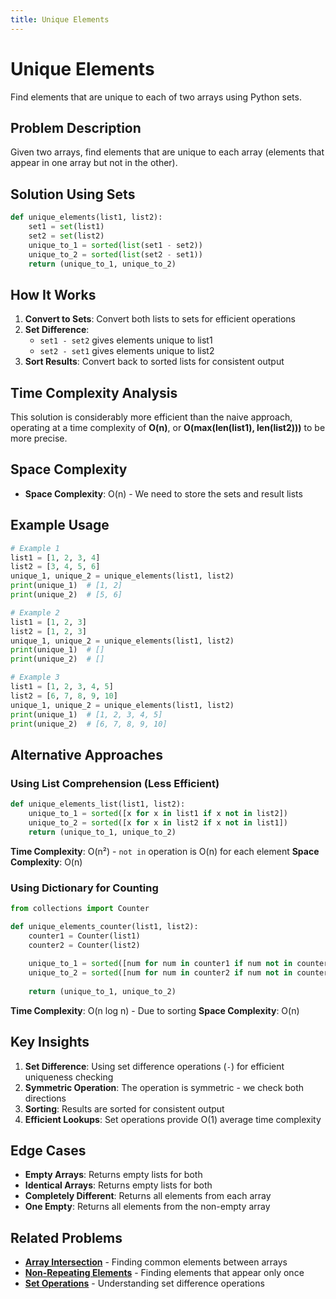 ```yaml
---
title: Unique Elements
---
```

# Unique Elements

Find elements that are unique to each of two arrays using Python sets.

## Problem Description

Given two arrays, find elements that are unique to each array (elements that appear in one array but not in the other).

## Solution Using Sets

```python
def unique_elements(list1, list2):
    set1 = set(list1)
    set2 = set(list2)
    unique_to_1 = sorted(list(set1 - set2))
    unique_to_2 = sorted(list(set2 - set1))
    return (unique_to_1, unique_to_2)
```

## How It Works

1. **Convert to Sets**: Convert both lists to sets for efficient operations
2. **Set Difference**: 
   - `set1 - set2` gives elements unique to list1
   - `set2 - set1` gives elements unique to list2
3. **Sort Results**: Convert back to sorted lists for consistent output

## Time Complexity Analysis

This solution is considerably more efficient than the naive approach, operating at a time complexity of **O(n)**, or **O(max(len(list1), len(list2)))** to be more precise.

## Space Complexity

- **Space Complexity**: O(n) - We need to store the sets and result lists

## Example Usage

```python
# Example 1
list1 = [1, 2, 3, 4]
list2 = [3, 4, 5, 6]
unique_1, unique_2 = unique_elements(list1, list2)
print(unique_1)  # [1, 2]
print(unique_2)  # [5, 6]

# Example 2
list1 = [1, 2, 3]
list2 = [1, 2, 3]
unique_1, unique_2 = unique_elements(list1, list2)
print(unique_1)  # []
print(unique_2)  # []

# Example 3
list1 = [1, 2, 3, 4, 5]
list2 = [6, 7, 8, 9, 10]
unique_1, unique_2 = unique_elements(list1, list2)
print(unique_1)  # [1, 2, 3, 4, 5]
print(unique_2)  # [6, 7, 8, 9, 10]
```

## Alternative Approaches

### Using List Comprehension (Less Efficient)

```python
def unique_elements_list(list1, list2):
    unique_to_1 = sorted([x for x in list1 if x not in list2])
    unique_to_2 = sorted([x for x in list2 if x not in list1])
    return (unique_to_1, unique_to_2)
```

**Time Complexity**: O(n²) - `not in` operation is O(n) for each element
**Space Complexity**: O(n)

### Using Dictionary for Counting

```python
from collections import Counter

def unique_elements_counter(list1, list2):
    counter1 = Counter(list1)
    counter2 = Counter(list2)
    
    unique_to_1 = sorted([num for num in counter1 if num not in counter2])
    unique_to_2 = sorted([num for num in counter2 if num not in counter1])
    
    return (unique_to_1, unique_to_2)
```

**Time Complexity**: O(n log n) - Due to sorting
**Space Complexity**: O(n)

## Key Insights

1. **Set Difference**: Using set difference operations (`-`) for efficient uniqueness checking
2. **Symmetric Operation**: The operation is symmetric - we check both directions
3. **Sorting**: Results are sorted for consistent output
4. **Efficient Lookups**: Set operations provide O(1) average time complexity

## Edge Cases

- **Empty Arrays**: Returns empty lists for both
- **Identical Arrays**: Returns empty lists for both
- **Completely Different**: Returns all elements from each array
- **One Empty**: Returns all elements from the non-empty array

## Related Problems

- **[Array Intersection](Array_Intersection.md)** - Finding common elements between arrays
- **[Non-Repeating Elements](Non_Repeating_Elements.md)** - Finding elements that appear only once
- **[Set Operations](../../Data_Structures/Hash_Tables/Python_Set_Operations.md)** - Understanding set difference operations
